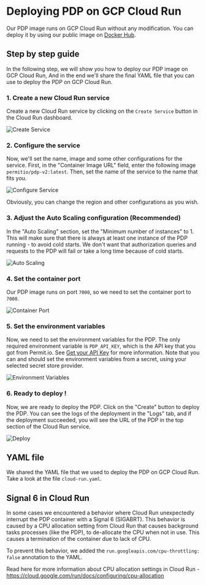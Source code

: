 # Deploying PDP on GCP Cloud Run
Our PDP image runs on GCP Cloud Run without any modification. You can deploy it by using our public image on [Docker Hub](https://hub.docker.com/r/oryd/pdp).

## Step by step guide
In the following step, we will show you how to deploy our PDP image on GCP Cloud Run,
And in the end we'll share the final YAML file that you can use to deploy the PDP on GCP Cloud Run.

### 1. Create a new Cloud Run service
Create a new Cloud Run service by clicking on the `Create Service` button in the Cloud Run dashboard.

![Create Service](../images/gcp/1.png)

### 2. Configure the service
Now, we'll set the name, image and some other configurations for the service.
First, in the "Container Image URL" field, enter the following image `permitio/pdp-v2:latest`.
Then, set the name of the service to the name that fits you.

![Configure Service](../images/gcp/2.png)

Obviously, you can change the region and other configurations as you wish.

### 3. Adjust the Auto Scaling configuration (Recommended)
In the "Auto Scaling" section, set the "Minimum number of instances" to 1.
This will make sure that there is always at least one instance of the PDP running - to avoid cold starts.
We don't want that authorization queries and requests to the PDP will fail or take a long time because of cold starts.

![Auto Scaling](../images/gcp/3.png)

### 4. Set the container port
Our PDP image runs on port `7000`, so we need to set the container port to `7000`.

![Container Port](../images/gcp/4.png)

### 5. Set the environment variables
Now, we need to set the environment variables for the PDP.
The only required environment variable is `PDP_API_KEY`, which is the API key that you got from Permit.io.
See [Get your API Key](/api/api-with-cli) for more information.
Note that you can and should set the environment variables from a secret, using your selected secret store provider.

![Environment Variables](../images/gcp/5.png)

### 6. Ready to deploy !
Now, we are ready to deploy the PDP.
Click on the "Create" button to deploy the PDP.
You can see the logs of the deployment in the "Logs" tab, and if the deployment succeeded, you will see the URL of the PDP in the top section of the Cloud Run service.

![Deploy](../images/gcp/6.png)


## YAML file
We shared the YAML file that we used to deploy the PDP on GCP Cloud Run.
Take a look at the file `cloud-run.yaml`.

## Signal 6 in Cloud Run
In some cases we encountered a behavior where Cloud Run unexpectedly interrupt the PDP container with a Signal 6 (SIGABRT).
This behavior is caused by a CPU allocation setting from Cloud Run that causes background tasks processes (like the PDP), to de-allocate the CPU when not in use.
This causes a termination of the container due to lack of CPU.

To prevent this behavior, we added the `run.googleapis.com/cpu-throttling: false` annotation to the YAML.

Read here for more information about CPU allocation settings in Cloud Run - https://cloud.google.com/run/docs/configuring/cpu-allocation
